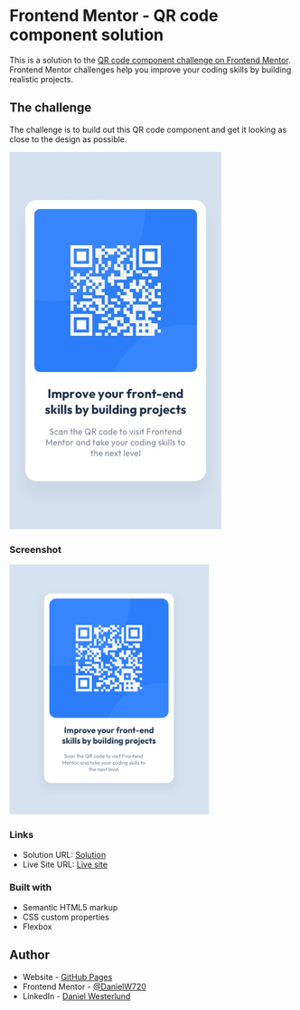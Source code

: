 # Frontend Mentor - QR code component solution

This is a solution to the [QR code component challenge on Frontend Mentor](https://www.frontendmentor.io/challenges/qr-code-component-iux_sIO_H). Frontend Mentor challenges help you improve your coding skills by building realistic projects. 

## The challenge

The challenge is to build out this QR code component and get it looking as close to the design as possible.

![Mobile design for the QR code component coding challenge](./design/mobile-design.jpg)

### Screenshot

<img src="screenshot.png"  width="70%" height="70%">

### Links

- Solution URL: [Solution](./solution/)
- Live Site URL: [Live site](https://bucolic-rolypoly-c00f50.netlify.app/)

### Built with

- Semantic HTML5 markup
- CSS custom properties
- Flexbox

## Author

- Website - [GitHub Pages](https://danielw720.github.io/)
- Frontend Mentor - [@DanielW720](https://www.frontendmentor.io/profile/yourusername)
- LinkedIn - [Daniel Westerlund](https://www.linkedin.com/in/daniel-westerlund-a07529179/)
